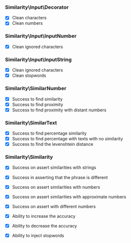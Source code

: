 ### Similarity\Input\Decorator


- [x] Clean characters
- [x] Clean numbers

### Similarity\Input\InputNumber


- [x] Clean ignored characters

### Similarity\Input\InputString


- [x] Clean ignored characters
- [x] Clean stopwords

### Similarity\SimilarNumber


- [x] Success to find similarity
- [x] Success to find proximity
- [x] Success to find proximity with distant numbers

### Similarity\SimilarText


- [x] Success to find percentage similarity
- [x] Success to find percentage with texts with no similarity
- [x] Success to find the levenshtein distance

### Similarity\Similarity


- [x] Success on assert similarities with strings
- [x] Success in asserting that the phrase is different
- [x] Success on assert similarities with numbers
- [x] Success on assert similarities with approximate numbers
- [x] Success on assert with different numbers
- [x] Ability to increase the accuracy
- [x] Ability to decrease the accuracy
- [x] Ability to inject stopwords


